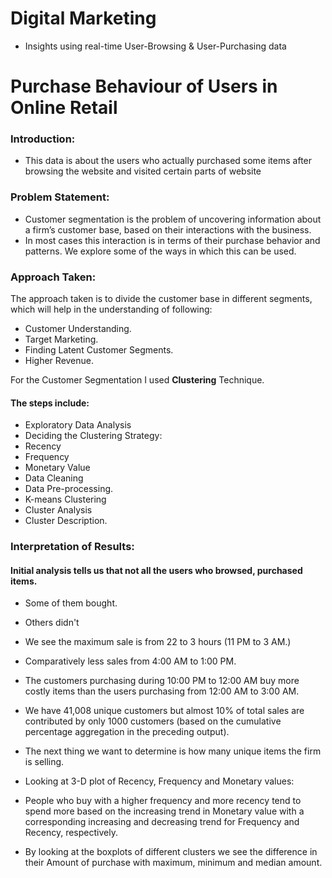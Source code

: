 # Digital Marketing
- Insights using real-time User-Browsing &amp; User-Purchasing data


# Purchase Behaviour of Users in Online Retail

### Introduction:

- This data is about the users who actually purchased some items after browsing the website and visited certain parts of website

### Problem Statement:
- Customer segmentation is the problem of uncovering information about a firm’s customer base, based on their interactions with the business.
- In most cases this interaction is in terms of their purchase behavior and patterns. We explore some of the ways in which this can be used.

### Approach Taken:
The approach taken is to divide the customer base in different segments, which will help in the understanding of following:
- Customer Understanding.
- Target Marketing.
- Finding Latent Customer Segments.
- Higher Revenue.

For the Customer Segmentation I used **Clustering** Technique.
#### The steps include:
- Exploratory Data Analysis
- Deciding the Clustering Strategy:
- Recency
- Frequency
- Monetary Value
- Data Cleaning
- Data Pre-processing.
- K-means Clustering
- Cluster Analysis
- Cluster Description.

### Interpretation of Results:

#### Initial analysis tells us that not all the users who browsed, purchased items.
- Some of them bought.
- Others didn't


- We see the maximum sale is from 22 to 3 hours (11 PM to 3 AM.)
- Comparatively less sales from 4:00 AM to 1:00 PM.
- The customers purchasing during 10:00 PM to 12:00 AM buy more costly items than the users purchasing from 12:00 AM to 3:00 AM.
- We have 41,008 unique customers but almost 10% of total sales are contributed by only 1000 customers (based on the cumulative percentage aggregation in the preceding output).
- The next thing we want to determine is how many unique items the firm is selling.
- Looking at 3-D plot of Recency, Frequency and Monetary values:
- People who buy with a higher frequency and more recency tend to spend more based on the increasing trend in Monetary value with a corresponding increasing and decreasing trend for Frequency and Recency, respectively.
- By looking at the boxplots of different clusters we see the difference in their Amount of purchase with maximum, minimum and median amount.

